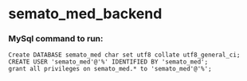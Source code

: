 # semato_med_backend


### MySql command to run:

```mysql
Create DATABASE semato_med char set utf8 collate utf8_general_ci;
CREATE USER 'semato_med'@'%' IDENTIFIED BY 'semato_med';
grant all privileges on semato_med.* to 'semato_med'@'%';
```

